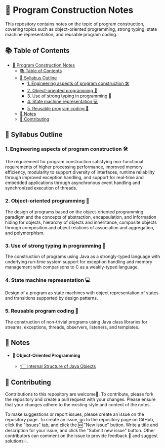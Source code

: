 # 📝 Program Construction Notes
This repository contains notes on the topic of program construction, covering topics such as object-oriented programming, strong typing, state machine representation, and reusable program coding.  

## 📚 Table of Contents
- [📝 Program Construction Notes](#-program-construction-notes)
  - [📚 Table of Contents](#-table-of-contents)
  - [🎯 Syllabus Outline](#-syllabus-outline)
    - [1. Engineering aspects of program construction 🛠️](#1-engineering-aspects-of-program-construction-️)
    - [2. Object-oriented programming 🧬](#2-object-oriented-programming-)
    - [3. Use of strong typing in programming 💪](#3-use-of-strong-typing-in-programming-)
    - [4. State machine representation    💻](#4-state-machine-representation----)
    - [5. Reusable program coding 🔄](#5-reusable-program-coding-)
  - [📜 Notes](#-notes)
  - [🤝 Contributing](#-contributing)

## 🎯 Syllabus Outline

### 1. Engineering aspects of program construction 🛠️
The requirement for program construction satisfying non-functional requirements of higher processing performance, improved memory efficiency, modularity to support diversity of interfaces, runtime reliability through improved exception handling, and support for real-time and embedded applications through asynchronous event handling and synchronized execution of threads.


### 2. Object-oriented programming 🧬
The design of programs based on the object-oriented programming paradigm and the concepts of abstraction, encapsulation, and information hiding for objects, hierarchy of objects and inheritance, composite objects through composition and object relations of association and aggregation, and polymorphism.


### 3. Use of strong typing in programming 💪
The construction of programs using Java as a strongly-typed language with underlying run-time system support for exception handling and memory management with comparisons to C as a weakly-typed language.


### 4. State machine representation    💻
Design of a program as state machines with object representation of states and transitions supported by design patterns.


### 5. Reusable program coding 🔄
The construction of non-trivial programs using Java class libraries for streams, exceptions, threads, observers, listeners, and templates.


## 📜 Notes
- #### 📝 Object-Oriented Programming
  - [👇🏻 Internal Structure of Java Objects](https://github.com/rajivaPavan/Program-Construction-Notes/blob/master/Object-Oriented-Programming/internal_structure_of_java_objects.md)

## 🤝 Contributing
Contributions to this repository are welcome🎉. To contribute, please fork the repository and create a pull request with your changes. Please ensure that your changes adhere to the existing style and content of the notes.

To make suggestions or report issues, please create an issue on the repository page. To create an issue, go to the repository page on GitHub, click the "Issues" tab, and click the 🆕 "New issue" button. Write a title and description for your issue, and click the "Submit new issue" button. Other contributors can comment on the issue to provide feedback 💬 and suggest solutions💡.
